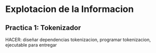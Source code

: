 # Explotacion de la Informacion
## Practica 1: Tokenizador

HACER: diseñar dependencias tokenizacion, programar tokenizacion, ejecutable para entregar
